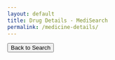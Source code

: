 ```yaml
---
layout: default
title: Drug Details - MediSearch
permalink: /medicine-details/
---
```


<div id="medicine-details">
    <!-- Medicine details will be inserted here by JavaScript -->
</div>

<button id="back-to-search" class="back-button">Back to Search</button>